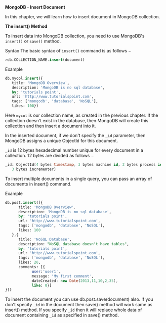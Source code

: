 **MongoDB - Insert Document**

In this chapter, we will learn how to insert document in MongoDB collection.

**The insert() Method**

To insert data into MongoDB collection, you need to use MongoDB's `insert()` or `save()` method.

Syntax
The basic syntax of `insert()` command is as follows −
```sql
>db.COLLECTION_NAME.insert(document)
```

Example
```sql
db.mycol.insert({
   title: 'MongoDB Overview',
   description: 'MongoDB is no sql database',
   by: 'tutorials point',
   url: 'http://www.tutorialspoint.com',
   tags: ['mongodb', 'database', 'NoSQL'],
   likes: 100})
```

Here `mycol` is our collection name, as created in the previous chapter. If the collection doesn't exist in the database, then MongoDB will create this collection and then insert a document into it.

In the inserted document, if we don't specify the `_id` parameter, then MongoDB assigns a unique ObjectId for this document.

`_id` is 12 bytes hexadecimal number unique for every document in a collection. 12 bytes are divided as follows −
```sql
_id: ObjectId(4 bytes timestamp, 3 bytes machine id, 2 bytes process id,
   3 bytes incrementer)
```

To insert multiple documents in a single query, you can pass an array of documents in insert() command.

Example
```sql
db.post.insert([{
      title: 'MongoDB Overview',
      description: 'MongoDB is no sql database',
      by: 'tutorials point',
      url: 'http://www.tutorialspoint.com',
      tags: ['mongodb', 'database', 'NoSQL'],
      likes: 100
   },{
      title: 'NoSQL Database',
      description: "NoSQL database doesn't have tables",
      by: 'tutorials point',
      url: 'http://www.tutorialspoint.com',
      tags: ['mongodb', 'database', 'NoSQL'],
      likes: 20,
      comments: [{
            user:'user1',
            message: 'My first comment',
            dateCreated: new Date(2013,11,10,2,35),
            like: 0}]
}])
```

To insert the document you can use db.post.save(document) also. If you don't specify `_id` in the document then save() method will work same as insert() method. If you specify `_id` then it will replace whole data of document containing `_id` as specified in save() method.
